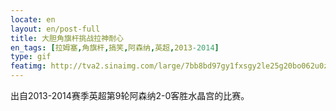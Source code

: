 ```yaml
---
locate: en
layout: en/post-full
title: 大胆角旗杆挑战拉神耐心
en_tags: [拉姆塞,角旗杆,搞笑,阿森纳,英超,2013-2014]
type: gif
featimg: http://tva2.sinaimg.com/large/7bb8bd97gy1fxsgy2le25g20bo062u0z.gif
---
```


出自2013-2014赛季英超第9轮阿森纳2-0客胜水晶宫的比赛。